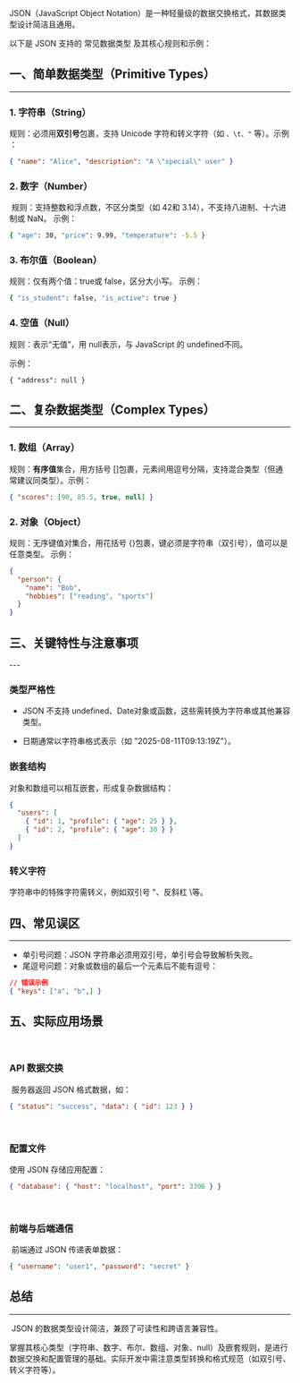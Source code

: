 JSON（JavaScript Object Notation）是一种轻量级的数据交换格式，其数据类型设计简洁且通用。

以下是 JSON 支持的 ​​常见数据类型​​ 及其核心规则和示例：

## ​​一、简单数据类型（Primitive Types）​​
---

### 1. ​​字符串（String）​​

​​规则​​：必须用**双引号**包裹，支持 Unicode 字符和转义字符（如 `、\t、"` 等）。示例​​：

```json
{ "name": "Alice", "description": "A \"special\" user" }
```

### 2. ​​数字（Number）​​
​​
规则​​：支持整数和浮点数，不区分类型（如 42和 3.14），不支持八进制、十六进制或 NaN。 ​示例​​：

```bash
{ "age": 30, "price": 9.99, "temperature": -5.5 }
```

### 3. ​​布尔值（Boolean）​​

​​规则​​：仅有两个值：true或 false，区分大小写。 ​​示例​​：

```bash
{ "is_student": false, "is_active": true }
```

### 4. ​​空值（Null）​​

​​规则​​：表示“无值”，用 null表示，与 JavaScript 的 undefined不同。

​​示例​​：

```
{ "address": null }
```

## ​​二、复杂数据类型（Complex Types）​​
---

### 1. ​​数组（Array）​​

​​规则​​：**有序值**集合，用方括号 []包裹，元素间用逗号分隔，支持混合类型（但通常建议同类型）。​​示例​​：

```json
{ "scores": [90, 85.5, true, null] }
```

### 2. ​​对象（Object）​​

​​规则​​：无序键值对集合，用花括号 {}包裹，键必须是字符串（双引号），值可以是任意类型。 ​​示例​​：

```json
{
  "person": {
    "name": "Bob",
    "hobbies": ["reading", "sports"]
  }
}
```

## 三、关键特性与注意事项​​
​​---

### 类型严格性​​

- JSON 不支持 undefined、Date对象或函数，这些需转换为字符串或其他兼容类型。

- 日期通常以字符串格式表示（如 "2025-08-11T09:13:19Z"）。
​​
### 嵌套结构​​

对象和数组可以相互嵌套，形成复杂数据结构：

```json
{
  "users": [
    { "id": 1, "profile": { "age": 25 } },
    { "id": 2, "profile": { "age": 30 } }
  ]
}
```

### ​​转义字符​​

字符串中的特殊字符需转义，例如双引号 \"、反斜杠 \\等。

## ​​四、常见误区​​
---

- ​​单引号问题​​：JSON 字符串必须用双引号，单引号会导致解析失败。
​​
- 尾逗号问题​​：对象或数组的最后一个元素后不能有逗号：

```json
// 错误示例
{ "keys": ["a", "b",] }
```

## ​​五、实际应用场景
​​
### ​​API 数据交换
​​
服务器返回 JSON 格式数据，如：

```json
{ "status": "success", "data": { "id": 123 } }
```
​​
### 配置文件​​
使用 JSON 存储应用配置：

```json
{ "database": { "host": "localhost", "port": 3306 } }
```
​​
### 前端与后端通信​
​
前端通过 JSON 传递表单数据：
```json
{ "username": "user1", "password": "secret" }
```

## ​​总结​
---
​
JSON 的数据类型设计简洁，兼顾了可读性和跨语言兼容性。

掌握其核心类型（字符串、数字、布尔、数组、对象、null）及嵌套规则，是进行数据交换和配置管理的基础。实际开发中需注意类型转换和格式规范（如双引号、转义字符等）。
